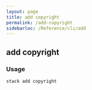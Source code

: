 ```yaml
---
layout: page
title: add copyright
permalink: /add-copyright
sidebarloc: /Reference/cli/add
---
```


## add copyright

### Usage

`stack add copyright`


